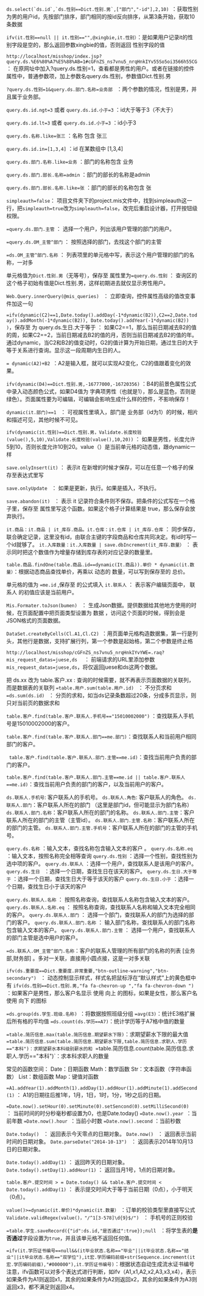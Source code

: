 ```ds.select(`ds.id`,`ds.性别==Dict.性别.男`,["部门","-id"],2,10) ```：获取性别为男的用户id，先按部门排序，部门相同的按id反向排序，从第3条开始，获取10条数据

```ifv(it.性别==null || it.性别=="",@xingbie,it.性别）```：是如果用户记录it的性别字段是空的，那么返回参数xingbie的值，否则返回 性别字段的值

```http://localhost/misshop/index.jsp?query.ds.%E6%80%A7%E5%88%AB=1#cGFnZS_ns7vnu5_nrqHnkIYv55So5oi3566h55CG```  ： 在原网址中加入?query.ds.性别=1，查看都是男性的用户。或者在链接的控件属性中，普通参数项，加上参数名query.ds.性别，参数值Dict.性别.男

```?query.ds.性别=1&query.ds.部门.名称=业务部 ``` ：两个参数的情况，性别是男，并且属于业务部。

```query.ds.id.ngt=3``` 或者  ```query.ds.id.小于=3```   ：id大于等于3（不大于）

```query.ds.id.lt=3``` 或者  ```query.ds.id.小于=3```  ：id小于3

```query.ds.名称.like=张三```  ：名称 包含 张三

```query.ds.id.in=[1,3,4]```  ：id 在某数组中 [1,3,4]

```query.ds.部门.名称.like=业务```  ：部门的名称包含 业务

```query.ds.部门.部长.名称=admin```  ：部门的部长的名称是admin

```query.ds.部门.部长.名称.like=张```  ：部门的部长的名称包含 张

```simpleauth=false```： 项目文件夹下的project.mis文件中，找到simpleauth这一行，把```simpleauth=true```改为```simpleauth=false```，改完后重启设计器，打开按钮级权限。

```=query.ds.部门.主管```  ： 选择一个用户，列出该用户管理的部门的用户。

```=query.ds.OM_主管^部门```  ： 按照选择的部门，去找这个部门的主管

```=ds.OM_主管^部门.名称```  ： 列表项里的单元格中写，表示这个用户管理的部门的名称，一对多

单元格值为```Dict.性别.男```（无等号），保存至 属性里为```=query.ds.性别```  ：  查询区的这个格子初始有值是Dict.性别.男，这样初期进去就仅显示男性用户。

```Web.Query.innerQuery(@mis_queries) ```   ：   立即查询，控件属性高级的值改变事件加这一句

```=ifv(dynamic(C2)==1,Date.today().addDay(-1*dynamic(B2)),C2==2,Date.today().addMonth(-1*dynamic(B2)), Date.today().addYear(-1*dynamic(B2)) )```，保存至 为 query.ds.生日.大于等于      ：    如果C2==1，那么当前日期减去B2的值的周，如果C2==2，当前日期减去B2的值的月，否则当前日期减去B2的值的年。通过dynamic，当C2和B2的值变动时，G2的值计算为开始日期，通过生日的大于等于关系进行查询。显示这一段周期内生日的人。

```= dynamic(A2)+B2 ```：A2是输入框，就可以实现A2变化，C2的值跟着变化的效果。

```ifv(dynamic(D4)==Dict.性别.男,-16777000,-16720356)```   ：B4的前景色属性公式中录入动态颜色公式，如果D4值为 字典项男性（也就是1），那么是蓝色，否则是绿色）。页面属性要为可编辑，可编辑会影响生成什么样的控件，不影响保存！

```dynamic(it.部门)==1 ``` ： 可视属性里填入，部门是 业务部（id为1）的时候，相片和描述可见，其他时候不可见。

```ifv(dynamic(it.性别)==Dict.性别.男，Validate.长度校验(value(),5,10),Validate.长度校验(value(),10,20))```   ： 如果是男性，长度允许5到10，否则长度允许10到20。value（）是当前单元格的动态值，跟dynamic一样

```save.onlyInsert(it)```  ：   表示it 在新增的时候才保存，可以在任意一个格子的保存至表达式里写

```save.onlyUpdate ``` ： 如果是更新，执行。如果是插入，不执行。

```save.abandon(it) ``` ：  表示 it 记录符合条件则不保存。把条件的公式写在一个格子里，保存至 属性里写这个函数。如果这个格子计算结果是 true，那么保存会放弃执行。

```it.商品：it.商品 | it_库存.商品。it.仓库：it.仓库 | it_库存.仓库```   ：   同步保存，联合确定记录，这里没有id，由联合主键的字段商品和仓库共同决定。有id时写一个id就够了。
```it.入库数量：it.入库数量 | save.dbIncrement(it_库存.数量）```  ： 表示同时把这个数值作为增量存储到库存表的对应记录的数量里。

```table.商品.findOne(table.商品.id==dynamic(It.商品)).单价 * dynamic(it.数量）```：根据动态商品查找单价，再乘以 动态的 数量，可以写到保存至的 总价。

单元格的值为 ```=me.id``` ,保存至 的公式填入 ```it.联系人```  ： 表示客户编辑页面中， 联系人 的初值应该是当前用户。

```Mis.Formater.toJson(bumen) ``` ：  生成Json数据。提供数据给其他地方使用的时候，在页面配置中把页面类型设置为 数据 ，访问这个页面的时候，得到会是JSON格式的页面数据。

```DataSet.createByCells(Cl.A1,Cl.C2) ```：用页面单元格构造数据集，第一行是列头，其他行是数据，支持扩展行列，第一个参数是起始格，第二个参数是终止格

```http://localhost/misshop/cGFnZS_ns7vnu5_nrqHnkIYvYWE=.raq?mis_request_datas=juese,ds  ``` ：   前端请求的URL里添加参数```mis_request_datas=juese,ds```，将仅返回juese和ds这两个数据。

把 ds.xx 改为 table.客户.xx  :   查询的时候需要，就不再表示页面数据的关联列，而是数据表的关联列
```=table.用户.sum(table.用户.id) ```    ： 不分页求和
```=ds.sum(ds.id) ```   ：   分页的求和，如当ds记录条数超过20条，分成多页显示，则只对当前页的数据求和

```table.客户.find(table.客户.联系人.手机号=="15010002000")```  ：查找联系人手机号是15010002000的客户。

```table.客户.find(table.客户.联系人.部门==me.部门)```：查找联系人和当前用户相同部门的客户。

``` table.客户.find(table.客户.联系人.部门.主管==me.id)```：查找当前用户负责的部门的客户。

```table.客户.find(table.客户.联系人.部门.主管==me.id || table.客户.联系人==me.id)```：查找当前用户负责的部门的客户，以及当前用户的客户。

```ds.联系人.手机号```: 客户联系人的手机号。
```ds.联系人.角色```: 客户联系人的角色。
```ds.联系人.部门```：客户联系人所在的部门 （这里是部门id，但可能显示为部门名称）
```ds.联系人.部门.名称```：客户联系人所在的部门的名称。
```ds.联系人.部门.主管```：客户联系人所在的部门的主管（主管id）。
```ds.联系人.部门.主管.名称```：客户联系人所在的部门的主管。
```ds.联系人.部门.主管.手机号```：客户联系人所在的部门的主管的手机号。

```query.ds.名称```   ：输入文本，查找名称包含输入文本的客户 。
```query.ds.名称.eq``` ：输入文本，按照名称完全相等查询
```query.ds.性别```    ：选择一个性别，查找性别为选中项的客户。
```query.ds.联系人``` ：选择一个用户，查找联系人是该用户的客户。
```query.ds.生日 ``` ：选择一个日期，查找生日在该天的客户。
```query.ds.生日.大于等于``` ：选择一个日期，查找生日大于等于该天的客户
```query.ds.生日.小于``` ：选择一个日期，查找生日小于该天的客户

```query.ds.联系人.名称```   ： 按照名称查询，查找联系人名称包含输入文本的客户。
```query.ds.联系人.名称.eq``` ： 按照名称查询，查找联系人名称和输入文本完全相同的客户。
```query.ds.联系人.部门```     ： 选择一个部门，查找联系人的部门为选择的部门的客户。
```query.ds.联系人.部门.名称``` ： 输入部门名称，查找联系人的部门名称包含输入文本的客户。
```query.ds.联系人.部门.主管```  ： 选择一个用户，查找联系人的部门主管是选中用户的客户。

```=ds.联系人.OM_主管^部门.名称```：客户的联系人管理的所有部门的名称的列表 [业务部,财务部] 。多对一关联，直接用小圆点接，这是一对多关联

```ifv(ds.重要度==Dict.重要度.非常重要,"btn-outline-warning","btn-secondary") ```  ：  动态控制显示样式，样式名把鼠标浮在“默认样式”上的黄色框中有
```ifv(ds.性别==Dict.性别.男,"fa fa-chevron-up ","fa fa-chevron-down ")```  ：如果客户是男性，那么客户名显示 使用 向上 的图标，如果是女性，那么客户名 使用 向下 的图标

`=ds.group(ds.学生.班级.名称) `：将数据按照班级分组
`=avg(E3)`：统计E3格扩展后所有格的平均值
`=ds.count(ds.学历==A7)`：统计学历等于A7格中值的数量

`=table.简历信息.max(table.简历信息.期望薪水下限)`：求期望薪水下限的最大值
`=table.简历信息.sum(table.简历信息.期望薪水下限,table.简历信息.求职人.学历=="本科")：求期望薪水本科级别薪水的和
`=table.简历信息.count(table.简历信息.求职人.学历=="本科")`：求本科求职人的数量

常见的函数空间：
Date：日期函数
Math：数学函数
Str：文本函数（字符串函数）
List：数组函数
Map：键值对函数

```=A1.addYear(1).addMonth(1).addDay(1).addHour(1).addMinute(1).addSecond(1)```  ： A1的日期往后推1年，1月，1日，1时，1分，1秒之后的日期。

```=Date.now().setHour(0).setMinute(0).setSencond(0).setMilliSecond(0) ```   ：  当前时间的时分秒毫秒都设置为0，也是Date.today()
```=Date.now().year ```：当前年数
```=Date.now().hour ```：当前小时数
```=Date.now().second``` ：当前秒数

```Date.today() ```  ：  返回表示今天零点的日期对象。
```Date.now() ```  ： 返回表示当前时间的日期对象。
```Date.parseDate("2014-10-13") ```  ： 返回表示2014年10月13日的日期对象。

```Date.today().addDay(1)```   ： 返回昨天的日期对象。
```Date.today().setDay(1).addHour(1)```   ： 返回当月1号，1点的日期对象。

```table.客户.提交时间 > = Date.today() && table.客户.提交时间 < Date.today().addDay(1)```    ： 表示提交时间大于等于当前日期（0点），小于明天（0点）。

```value()>=dynamic(it.单价)*dynamic(it.数量）```   ：订单的校验类型里直接写公式
```Validate.validRegex(value()，"/^1[3-578]\d{9}$/") ```   ： 手机号的正则校验

```=table.学生.saveRecord({"id":ds.id,"是否通过":true});null ``` ：将学生表的**是否通过**字段设置为`true`，并且该单元格不返回任何值。


```=ifv(it.学历证书编号==null&&(it毕业状态.名称=="毕业"||it毕业状态.名称=="结业"||it毕业状态.名称=="双学位"),it宏.学历编码前缀+str(Sequence.increment(it宏.学历编码前缀),"#000000"),it.学历证书编号)```：根据状态自动生成流水证书编号
注意，ifv函数可以对多个表达式进行判断，如ifv（A1,x1,A2,x2,A3,x3,x4），表示如果条件为A1则返回x1，其余的如果条件为A2则返回x2，其余的如果条件为A3则返回x3，都不满足则返回x4。
